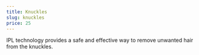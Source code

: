 ```yaml
---
title: Knuckles
slug: knuckles
price: 25
---
```


IPL technology provides a safe and effective way to remove unwanted hair from the knuckles.
